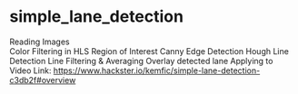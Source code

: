# simple_lane_detection
Reading Images
</br>Color Filtering in HLS
Region of Interest
Canny Edge Detection
Hough Line Detection
Line Filtering & Averaging
Overlay detected lane
Applying to Video
Link: https://www.hackster.io/kemfic/simple-lane-detection-c3db2f#overview
